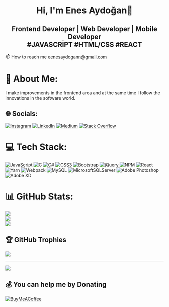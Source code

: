<h1 align="center">Hi, I'm Enes Aydoğan👋</h1>

<h2 align="center">Frontend Developer | Web Developer | Mobile Developer <br>
#JAVASCRİPT #HTML/CSS #REACT  </h2>

📫 How to reach me eenesaydogann@gmail.com

# 💫 About Me:
I make improvements in the frontend area and at the same time I follow the innovations in the software world.


## 🌐 Socials:
[![Instagram](https://img.shields.io/badge/Instagram-%23E4405F.svg?logo=Instagram&logoColor=white)](https://instagram.com/aydgn.enes) [![LinkedIn](https://img.shields.io/badge/LinkedIn-%230077B5.svg?logo=linkedin&logoColor=white)](https://linkedin.com/in/enesaydoganN) [![Medium](https://img.shields.io/badge/Medium-12100E?logo=medium&logoColor=white)](https://medium.com/@enesaydogan65) [![Stack Overflow](https://img.shields.io/badge/-Stackoverflow-FE7A16?logo=stack-overflow&logoColor=white)](https://stackoverflow.com/users/17739833) 

# 💻 Tech Stack:
![JavaScript](https://img.shields.io/badge/javascript-%23323330.svg?style=for-the-badge&logo=javascript&logoColor=%23F7DF1E) ![C](https://img.shields.io/badge/c-%2300599C.svg?style=for-the-badge&logo=c&logoColor=white) ![C#](https://img.shields.io/badge/c%23-%23239120.svg?style=for-the-badge&logo=c-sharp&logoColor=white) ![CSS3](https://img.shields.io/badge/css3-%231572B6.svg?style=for-the-badge&logo=css3&logoColor=white) ![Bootstrap](https://img.shields.io/badge/bootstrap-%23563D7C.svg?style=for-the-badge&logo=bootstrap&logoColor=white) ![jQuery](https://img.shields.io/badge/jquery-%230769AD.svg?style=for-the-badge&logo=jquery&logoColor=white) ![NPM](https://img.shields.io/badge/NPM-%23000000.svg?style=for-the-badge&logo=npm&logoColor=white) ![React](https://img.shields.io/badge/react-%2320232a.svg?style=for-the-badge&logo=react&logoColor=%2361DAFB) ![Yarn](https://img.shields.io/badge/yarn-%232C8EBB.svg?style=for-the-badge&logo=yarn&logoColor=white) ![Webpack](https://img.shields.io/badge/webpack-%238DD6F9.svg?style=for-the-badge&logo=webpack&logoColor=black) ![MySQL](https://img.shields.io/badge/mysql-%2300f.svg?style=for-the-badge&logo=mysql&logoColor=white) ![MicrosoftSQLServer](https://img.shields.io/badge/Microsoft%20SQL%20Sever-CC2927?style=for-the-badge&logo=microsoft%20sql%20server&logoColor=white) ![Adobe Photoshop](https://img.shields.io/badge/adobephotoshop-%2331A8FF.svg?style=for-the-badge&logo=adobephotoshop&logoColor=white) ![Adobe XD](https://img.shields.io/badge/Adobe%20XD-470137?style=for-the-badge&logo=Adobe%20XD&logoColor=#FF61F6)
# 📊 GitHub Stats:
![](https://github-readme-stats.vercel.app/api?username=Enesaydgn1&theme=dark&hide_border=false&include_all_commits=false&count_private=false)<br/>
![](https://github-readme-streak-stats.herokuapp.com/?user=Enesaydgn1&theme=dark&hide_border=false)<br/>
![](https://github-readme-stats.vercel.app/api/top-langs/?username=Enesaydgn1&theme=dark&hide_border=false&include_all_commits=false&count_private=false&layout=compact)

## 🏆 GitHub Trophies
![](https://github-profile-trophy.vercel.app/?username=Enesaydgn1&theme=radical&no-frame=true&no-bg=false&margin-w=4)

---
[![](https://visitcount.itsvg.in/api?id=Enesaydgn1&icon=0&color=0)](https://visitcount.itsvg.in)

  ## 💰 You can help me by Donating
  [![BuyMeACoffee](https://img.shields.io/badge/Buy%20Me%20a%20Coffee-ffdd00?style=for-the-badge&logo=buy-me-a-coffee&logoColor=black)](https://buymeacoffee.com/enesaydogan61) 

  
<!-- Proudly created with GPRM ( https://gprm.itsvg.in ) -->
